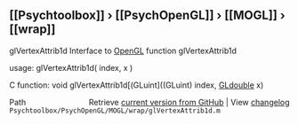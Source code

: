 ## [[Psychtoolbox]] &#8250; [[PsychOpenGL]] &#8250; [[MOGL]] &#8250; [[wrap]]

glVertexAttrib1d  Interface to [OpenGL](OpenGL) function glVertexAttrib1d  
  
usage:  glVertexAttrib1d( index, x )  
  
C function:  void glVertexAttrib1d[(GLuint]((GLuint) index, [GLdouble](GLdouble) x)  




<div class="code_header" style="text-align:right;">
  <span style="float:left;">Path&nbsp;&nbsp;</span> <span class="counter">Retrieve <a href=
  "https://raw.github.com/Psychtoolbox-3/Psychtoolbox-3/beta/Psychtoolbox/PsychOpenGL/MOGL/wrap/glVertexAttrib1d.m">current version from GitHub</a> | View <a href=
  "https://github.com/Psychtoolbox-3/Psychtoolbox-3/commits/beta/Psychtoolbox/PsychOpenGL/MOGL/wrap/glVertexAttrib1d.m">changelog</a></span>
</div>
<div class="code">
  <code>Psychtoolbox/PsychOpenGL/MOGL/wrap/glVertexAttrib1d.m</code>
</div>

